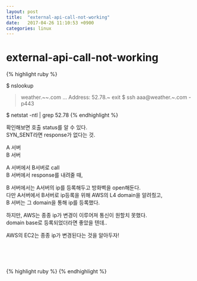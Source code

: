 ```yaml
---
layout: post
title:  "external-api-call-not-working"
date:   2017-04-26 11:10:53 +0900
categories: linux
---
```


# external-api-call-not-working  


{% highlight ruby %}

$ nslookup
> weather.~~.com
...
Address: 52.78.~
> exit
$ ssh aaa@weather.~.com -p443

$ netstat -ntl | grep 52.78
{% endhighlight %}

확인해보면 호출 status를 알 수 있다.  
SYN_SENT라면 response가 없다는 것.  

A 서버  
B 서버  

A 서버에서 B서버로 call  
B 서버에서 response를 내려줄 때,  

B 서버에서는 A서버의 ip를 등록해두고 방화벽을 open해둔다.  
다만 A서버에서 B서버로 ip등록을 위해 AWS의 L4 domain을 알려줬고,  
B 서버는 그 domain을 통해 ip를 등록했다.  

하지만, AWS는 종종 ip가 변경이 이루어져 통신이 원할치 못했다.  
domain base로 등록되었더라면 좋았을 텐데..  

AWS의 EC2는 종종 ip가 변경된다는 것을 알아두자!  







<br><br><br>

{% highlight ruby %}
{% endhighlight %}
